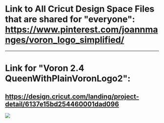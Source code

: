 # Link to All Cricut Design Space Files that are shared for "everyone": https://www.pinterest.com/joannmanges/voron_logo_simplified/

---

# Link for "Voron 2.4 QueenWithPlainVoronLogo2":
## https://design.cricut.com/landing/project-detail/6137e15bd254460001dad096

<img src="https://github.com/GadgetAngel/Cricut_Voron_Logos/blob/main/images/QueenWithPlainVoronLogo2.png?raw=true" />

